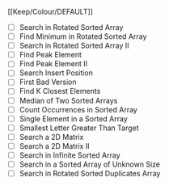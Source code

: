 [[Keep/Colour/DEFAULT]] 

- [ ] Search in Rotated Sorted Array
- [ ] Find Minimum in Rotated Sorted Array
- [ ] Search in Rotated Sorted Array II
- [ ] Find Peak Element
- [ ] Find Peak Element II
- [ ] Search Insert Position
- [ ] First Bad Version
- [ ] Find K Closest Elements
- [ ] Median of Two Sorted Arrays
- [ ] Count Occurrences in Sorted Array
- [ ] Single Element in a Sorted Array
- [ ] Smallest Letter Greater Than Target
- [ ] Search a 2D Matrix
- [ ] Search a 2D Matrix II
- [ ] Search in Infinite Sorted Array
- [ ] Search in a Sorted Array of Unknown Size
- [ ] Search in Rotated Sorted Duplicates Array
